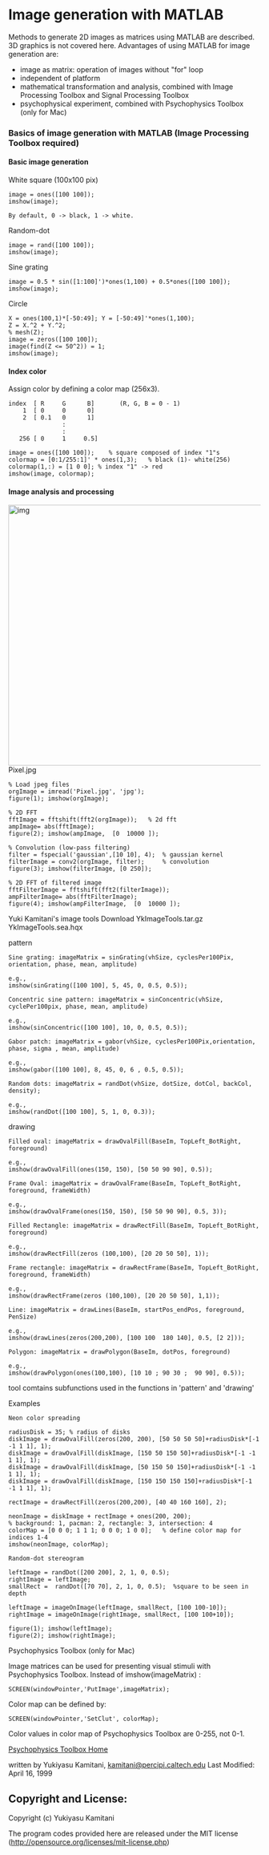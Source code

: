 Image generation with MATLAB
===============

Methods to generate 2D images as matrices using MATLAB are described.  3D graphics is not covered here. 
Advantages of using MATLAB for image generation are:

- image as matrix: operation of images without "for" loop
- independent of platform
- mathematical transformation and analysis, combined with Image Processing Toolbox and Signal Processing Toolbox
- psychophysical experiment, combined with Psychophysics Toolbox (only for Mac)

### Basics of image generation with MATLAB (Image Processing Toolbox required)
#### Basic image generation

White square (100x100 pix)

    image = ones([100 100]);
    imshow(image);

    By default, 0 -> black, 1 -> white.
     
Random-dot

    image = rand([100 100]);
    imshow(image);

Sine grating

    image = 0.5 * sin([1:100]')*ones(1,100) + 0.5*ones([100 100]);
    imshow(image);

Circle

    X = ones(100,1)*[-50:49]; Y = [-50:49]'*ones(1,100);
    Z = X.^2 + Y.^2;
    % mesh(Z);
    image = zeros([100 100]);
    image(find(Z <= 50^2)) = 1;
    imshow(image);

#### Index color
Assign color by defining a color map (256x3).

    index  [ R     G      B]       (R, G, B = 0 - 1)
        1  [ 0     0      0]
        2  [ 0.1   0      1]
                   :
                   :
       256 [ 0     1     0.5]

    image = ones([100 100]);    % square composed of index "1"s
    colormap = [0:1/255:1]' * ones(1,3);   % black (1)- white(256)
    colormap(1,:) = [1 0 0]; % index "1" -> red
    imshow(image, colormap);

#### Image analysis and processing

<img src="https://github.com/KamitaniLab/figures/blob/master/NeuralCodeConverter.jpg" alt="img" width="650" height="520">
Pixel.jpg

    % Load jpeg files
    orgImage = imread('Pixel.jpg', 'jpg');
    figure(1); imshow(orgImage);

    % 2D FFT
    fftImage = fftshift(fft2(orgImage));   % 2d fft
    ampImage= abs(fftImage);
    figure(2); imshow(ampImage,  [0  10000 ]);

    % Convolution (low-pass filtering)
    filter = fspecial('gaussian',[10 10], 4);  % gaussian kernel
    filterImage = conv2(orgImage, filter);     % convolution
    figure(3); imshow(filterImage, [0 250]);

    % 2D FFT of filtered image
    fftFilterImage = fftshift(fft2(filterImage));
    ampFilterImage= abs(fftFilterImage);
    figure(4); imshow(ampFilterImage,  [0  10000 ]);

Yuki Kamitani's image tools
Download
    YkImageTools.tar.gz
    YkImageTools.sea.hqx

pattern

    Sine grating: imageMatrix = sinGrating(vhSize, cyclesPer100Pix, orientation, phase, mean, amplitude)

    e.g.,
    imshow(sinGrating([100 100], 5, 45, 0, 0.5, 0.5));
     
    Concentric sine pattern: imageMatrix = sinConcentric(vhSize, cyclePer100pix, phase, mean, amplitude)

    e.g.,
    imshow(sinConcentric([100 100], 10, 0, 0.5, 0.5));
     
    Gabor patch: imageMatrix = gabor(vhSize, cyclesPer100Pix,orientation, phase, sigma , mean, amplitude)

    e.g.,
    imshow(gabor([100 100], 8, 45, 0, 6 , 0.5, 0.5));
     
    Random dots: imageMatrix = randDot(vhSize, dotSize, dotCol, backCol, density);

    e.g.,
    imshow(randDot([100 100], 5, 1, 0, 0.3));

drawing

    Filled oval: imageMatrix = drawOvalFill(BaseIm, TopLeft_BotRight, foreground)

    e.g.,
    imshow(drawOvalFill(ones(150, 150), [50 50 90 90], 0.5));

    Frame Oval: imageMatrix = drawOvalFrame(BaseIm, TopLeft_BotRight, foreground, frameWidth)

    e.g.,
    imshow(drawOvalFrame(ones(150, 150), [50 50 90 90], 0.5, 3));

    Filled Rectangle: imageMatrix = drawRectFill(BaseIm, TopLeft_BotRight, foreground)

    e.g.,
    imshow(drawRectFill(zeros (100,100), [20 20 50 50], 1));

    Frame rectangle: imageMatrix = drawRectFrame(BaseIm, TopLeft_BotRight, foreground, frameWidth)

    e.g.,
    imshow(drawRectFrame(zeros (100,100), [20 20 50 50], 1,1));

    Line: imageMatrix = drawLines(BaseIm, startPos_endPos, foreground, PenSize)

    e.g.,
    imshow(drawLines(zeros(200,200), [100 100  180 140], 0.5, [2 2]));

    Polygon: imageMatrix = drawPolygon(BaseIm, dotPos, foreground)

    e.g.,
    imshow(drawPolygon(ones(100,100), [10 10 ; 90 30 ;  90 90], 0.5));


tool
comtains subfunctions used in the functions in 'pattern' and 'drawing'

Examples

    Neon color spreading

    radiusDisk = 35; % radius of disks
    diskImage = drawOvalFill(zeros(200, 200), [50 50 50 50]+radiusDisk*[-1 -1 1 1], 1);
    diskImage = drawOvalFill(diskImage, [150 50 150 50]+radiusDisk*[-1 -1 1 1], 1);
    diskImage = drawOvalFill(diskImage, [50 150 50 150]+radiusDisk*[-1 -1 1 1], 1);
    diskImage = drawOvalFill(diskImage, [150 150 150 150]+radiusDisk*[-1 -1 1 1], 1);

    rectImage = drawRectFill(zeros(200,200), [40 40 160 160], 2);

    neonImage = diskImage + rectImage + ones(200, 200);
    % background: 1, pacman: 2, rectangle: 3, intersection: 4
    colorMap = [0 0 0; 1 1 1; 0 0 0; 1 0 0];   % define color map for indices 1-4
    imshow(neonImage, colorMap);
     
    Random-dot stereogram

    leftImage = randDot([200 200], 2, 1, 0, 0.5);
    rightImage = leftImage;
    smallRect =  randDot([70 70], 2, 1, 0, 0.5);  %square to be seen in depth

    leftImage = imageOnImage(leftImage, smallRect, [100 100-10]);
    rightImage = imageOnImage(rightImage, smallRect, [100 100+10]);

    figure(1); imshow(leftImage);
    figure(2); imshow(rightImage);

Psychophysics Toolbox (only for Mac)

Image matrices can be used for presenting visual stimuli with Psychophysics Toolbox. Instead of imshow(imageMatrix) :

    SCREEN(windowPointer,'PutImage',imageMatrix);

Color map can be defined by:

    SCREEN(windowPointer,'SetClut', colorMap);

Color values in color map of Psychophysics Toolbox are 0-255, not 0-1.

[Psychophysics Toolbox Home](http://psychtoolbox.org/download/)


written by Yukiyasu Kamitani, kamitani@percipi.caltech.edu
Last Modified: April 16, 1999


## Copyright and License:

Copyright (c) Yukiyasu Kamitani

The program codes provided here are released under the MIT license
(http://opensource.org/licenses/mit-license.php)


